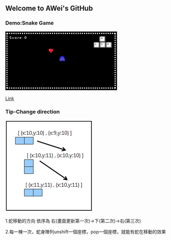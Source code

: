 ## Welcome to AWei's GitHub






### Demo:Snake Game
![Markdown1](images/samplepic.png)

[Link](https://spiraleyeld.github.io/Snake_Game/demo.html)




### Tip-Change direction
![Markdown2](images/cor.png)

1.蛇移動的方向 依序為 右(畫面更新第一次)→下(第二次)→右(第三次)

2.每一棟一次，蛇身陣列unshift一個座標，pop一個座標，就能有蛇在移動的效果





